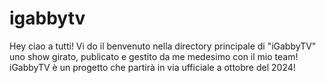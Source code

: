 # igabbytv

Hey ciao a tutti! Vi do il benvenuto nella directory principale di "iGabbyTV" uno show girato, publicato e gestito da me medesimo con il mio team! iGabbyTV è un progetto che partirà in via ufficiale a ottobre del 2024!
